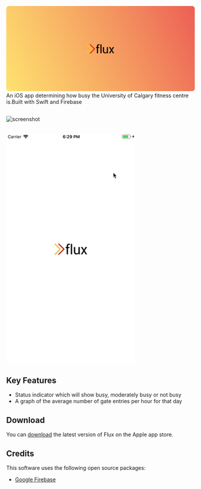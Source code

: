 ![screenshot](https://github.com/vctrchu/flux/blob/master/FluxCoverImage.png)
An iOS app determining how busy the University of Calgary fitness centre is.Built with Swift and Firebase
##
![screenshot](https://github.com/victorchu8/flux/blob/master/Flux_Project.png)
##
![screenshot](FluxGif.gif)

## Key Features
* Status indicator which will show busy, moderately busy or not busy
* A graph of the average number of gate entries per hour for that day 

## Download

You can [download](https://itunes.apple.com/ca/app/flux/id1396189137?mt=8) the latest version of Flux on the Apple app store.

## Credits

This software uses the following open source packages:

- [Google Firebase](https://firebase.google.com/)
